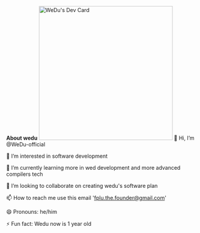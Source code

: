 **About wedu**
<a href="https://app.daily.dev/wedu"><img src="https://api.daily.dev/devcards/v2/eHQGtQ0M79qNlDNr6xQRx.png?type=default&r=n3z" width="356" alt="WeDu's Dev Card"/></a>
👋 Hi, I’m @WeDu-official

👀 I’m interested in software development

🌱 I’m currently learning more in wed development and more advanced compilers tech

💞️ I’m looking to collaborate on creating wedu's software plan

📫 How to reach me use this email 'fplu.the.founder@gmail.com'

😄 Pronouns: he/him

⚡ Fun fact: Wedu now is 1 year old

<!---
WeDu-official/WeDu-official is a ✨ special ✨ repository because its `README.md` (this file) appears on your GitHub profile.
You can click the Preview link to take a look at your changes.
--->
